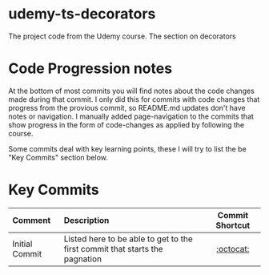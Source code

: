 # udemy-ts-decorators
The project code from the Udemy course. The section on decorators

# Code Progression notes

At the bottom of most commits you will find notes about the code changes made during that commit. I only did this for commits with code changes that progress from the provious commit, so README.md updates don't have notes or navigation.
I manually added page-navigation to the commits that show progress in the form of code-changes as applied by following the course.

Some commits deal with key learning points, these I will try to list the be "Key Commits" section below.

# Key Commits

Comment | Description | Commit Shortcut
| :--- | :--- | :---:
Initial Commit  | Listed here to be able to get to the first commit that starts the pagnation | [:octocat:](https://github.com/monello/udemy-ts-decorators/commit/8ce641d020a14bf46da2856df86e7f141b35a5c5)
